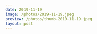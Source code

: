 ```yaml
---
date: 2019-11-19
image: /photos/2019-11-19.jpeg
preview: /photos/thumb-2019-11-19.jpeg
layout: post
---
```



